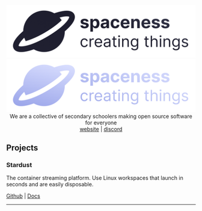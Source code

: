 
<p align="center">
  <img src="/assets/spaceness-light.png#gh-light-mode-only">
  <img src="/assets/spaceness-dark.png#gh-dark-mode-only">
  <br>We are a collective of secondary schoolers making open source software for everyone
  <br>
  <a href="https://spaceness.team">website</a> | <a href="https://discord.gg/AsfQ4ZhqHC">discord</a>
</p>
<h2>Projects</h2>
<h3>Stardust</h3>
The container streaming platform. Use Linux workspaces that launch in seconds and are easily disposable.

<br>

[Github](https://github.com/spaceness/stardust) | [Docs](https://stardust.spaceness.team)
<hr>
